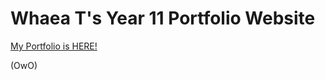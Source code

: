 # Whaea T's Year 11 Portfolio Website
 
[My Portfolio is HERE!](https://whaeatkv.github.io/Year-11-Portfolio-Website/)

(OwO)
